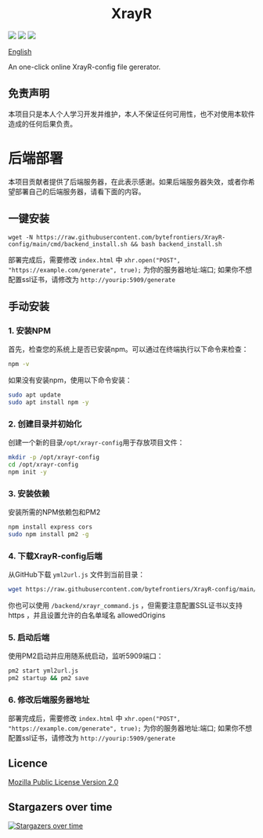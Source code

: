 <h1 align="center">XrayR</h1>

![](https://img.shields.io/github/stars/bytefrontiers/XrayR-config)
![](https://img.shields.io/github/forks/bytefrontiers/XrayR-config)
![](https://github.com/XrayR-project/XrayR/actions/workflows/docker.yml/badge.svg)

[English](https://github.com/bytefrontiers/XrayR-config/blob/master/README.md)

An one-click online XrayR-config file gererator.


## 免责声明

本项目只是本人个人学习开发并维护，本人不保证任何可用性，也不对使用本软件造成的任何后果负责。



# 后端部署

本项目贡献者提供了后端服务器，在此表示感谢。如果后端服务器失效，或者你希望部署自己的后端服务器，请看下面的内容。

## 一键安装

```
wget -N https://raw.githubusercontent.com/bytefrontiers/XrayR-config/main/cmd/backend_install.sh && bash backend_install.sh
```

部署完成后，需要修改 `index.html` 中 `xhr.open("POST", "https://example.com/generate", true);` 为你的服务器地址:端口; 如果你不想配置ssl证书，请修改为 `http://yourip:5909/generate`

## 手动安装

### 1. 安装NPM

首先，检查您的系统上是否已安装npm。可以通过在终端执行以下命令来检查：

```bash
npm -v
```

如果没有安装npm，使用以下命令安装：

```bash
sudo apt update
sudo apt install npm -y
```

### 2. 创建目录并初始化

创建一个新的目录`/opt/xrayr-config`用于存放项目文件：

```bash
mkdir -p /opt/xrayr-config
cd /opt/xrayr-config
npm init -y
```

### 3. 安装依赖

安装所需的NPM依赖包和PM2

```bash
npm install express cors
sudo npm install pm2 -g
```


### 4. 下载XrayR-config后端

从GitHub下载 `yml2url.js` 文件到当前目录：

```bash
wget https://raw.githubusercontent.com/bytefrontiers/XrayR-config/main/yml2url/yml2url.js
```

你也可以使用 `/backend/xrayr_command.js` ，但需要注意配置SSL证书以支持 https ，并且设置允许的白名单域名 allowedOrigins

### 5. 启动后端

使用PM2启动并应用随系统启动，监听5909端口：

```bash
pm2 start yml2url.js
pm2 startup && pm2 save
```

### 6. 修改后端服务器地址

部署完成后，需要修改 `index.html` 中 `xhr.open("POST", "https://example.com/generate", true);` 为你的服务器地址:端口; 如果你不想配置ssl证书，请修改为 `http://yourip:5909/generate`

## Licence

[Mozilla Public License Version 2.0](https://github.com/bytefrontiers/XrayR-config/blob/master/LICENSE)

## Stargazers over time

[![Stargazers over time](https://starchart.cc/bytefrontiers/XrayR-config.svg)](https://starchart.cc/bytefrontiers/XrayR-config)